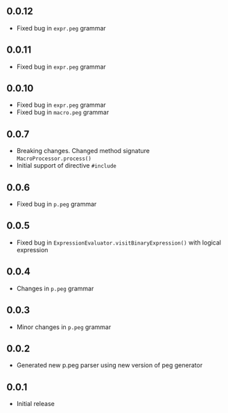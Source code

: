 ## 0.0.12

- Fixed bug in `expr.peg` grammar

## 0.0.11

- Fixed bug in `expr.peg` grammar

## 0.0.10

- Fixed bug in `expr.peg` grammar
- Fixed bug in `macro.peg` grammar

## 0.0.7

- Breaking changes. Changed method signature `MacroProcessor.process()`
- Initial support of directive `#include`

## 0.0.6

- Fixed bug in `p.peg` grammar

## 0.0.5

- Fixed bug in `ExpressionEvaluator.visitBinaryExpression()` with logical expression

## 0.0.4

- Changes in `p.peg` grammar

## 0.0.3

- Minor changes in `p.peg` grammar

## 0.0.2

- Generated new p.peg parser using new version of peg generator

## 0.0.1

- Initial release


